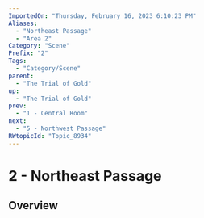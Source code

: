 ```yaml
---
ImportedOn: "Thursday, February 16, 2023 6:10:23 PM"
Aliases:
  - "Northeast Passage"
  - "Area 2"
Category: "Scene"
Prefix: "2"
Tags:
  - "Category/Scene"
parent:
  - "The Trial of Gold"
up:
  - "The Trial of Gold"
prev:
  - "1 - Central Room"
next:
  - "5 - Northwest Passage"
RWtopicId: "Topic_8934"
---
```

# 2 - Northeast Passage
## Overview
